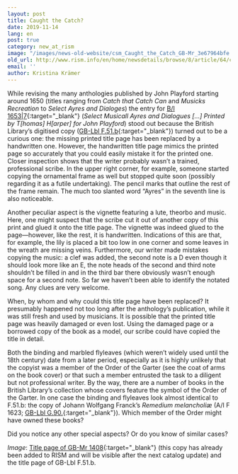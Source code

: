 ```yaml
---
layout: post
title: Caught the Catch?
date: 2019-11-14
lang: en
post: true
category: new_at_rism
image: "/images/news-old-website/csm_Caught_the_Catch_GB-Mr_3e67964bfe.jpg"
old_url: http://www.rism.info/en/home/newsdetails/browse/8/article/64/caught-the-catch.html
email: ''
author: Kristina Krämer
---
```


While revising the many anthologies published by John Playford starting around 1650 (titles ranging from _Catch that Catch Can_ and _Musicks Recreation_ to _Select Ayres and Dialoges_) the entry for [B/I 1653|7](https://opac.rism.info/search?id=993121829&View=rism&Language=en){:target="_blank"} (_Select Musicall Ayres and Dialogues […] Printed by T[homas] H[arper] for John Playford_) stood out because the British Library’s digitised copy ([GB-Lbl F.51.b](http://access.bl.uk/item/viewer/ark:/81055/vdc_100049643519.0x000001){:target="_blank"}) turned out to be a curious one: the missing printed title page has been replaced by a handwritten one. However, the handwritten title page mimics the printed page so accurately that you could easily mistake it for the printed one. Closer inspection shows that the writer probably wasn’t a trained, professional scribe. In the upper right corner, for example, someone started copying the ornamental frame as well but stopped quite soon (possibly regarding it as a futile undertaking). The pencil marks that outline the rest of the frame remain. The much too slanted word “Ayres” in the seventh line is also noticeable.

Another peculiar aspect is the vignette featuring a lute, theorbo and music. Here, one might suspect that the scribe cut it out of another copy of this print and glued it onto the title page. The vignette was indeed glued to the page—however, like the rest, it is handwritten. Indications of this are that, for example, the lily is placed a bit too low in one corner and some leaves in the wreath are missing veins. Furthermore, our writer made mistakes copying the music: a clef was added, the second note is a D even though it should look more like an E, the note heads of the second and third note shouldn’t be filled in and in the third bar there obviously wasn’t enough space for a second note. So far we haven’t been able to identify the notated song. Any clues are very welcome.

When, by whom and why could this title page have been replaced? It presumably happened not too long after the anthology’s publication, while it was still fresh and used by musicians. It is possible that the printed title page was heavily damaged or even lost. Using the damaged page or a borrowed copy of the book as a model, our scribe could have copied the title in detail.

Both the binding and marbled flyleaves (which weren’t widely used until the 18th century) date from a later period, especially as it is highly unlikely that the copyist was a member of the Order of the Garter (see the coat of arms on the book cover) or that such a member entrusted the task to a diligent but not professional writer. By the way, there are a number of books in the British Library’s collection whose covers feature the symbol of the Order of the Garter. In one case the binding and flyleaves look almost identical to F.51.b: the copy of Johann Wolfgang Franck’s _Remedium melancholiæ_ (A/I F 1623; [GB-Lbl G.90.](http://access.bl.uk/item/viewer/ark:/81055/vdc_100052034728.0x000001){:target="_blank"}). Which member of the Order might have owned these books?

Did you notice any other special aspects? Or do you know of similar cases?

_Image_: [Title page of GB-Mr 1408](https://luna.manchester.ac.uk/luna/servlet/s/2wp4oj){:target="_blank"} (this copy has already been added to RISM and will be visible after the next catalog update) and the title page of GB-Lbl F.51.b.